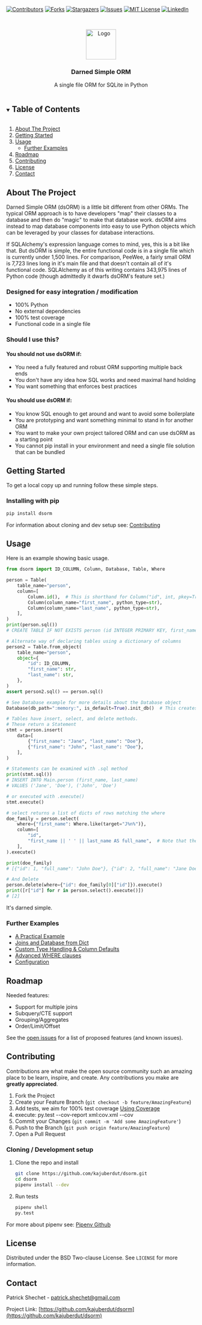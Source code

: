 <!--
*** Thanks for checking out the Best-README-Template. If you have a suggestion
*** that would make this better, please fork the repo and create a pull request
*** or simply open an issue with the tag "enhancement".
*** Thanks again! Now go create something AMAZING! :D
***
***
***
*** To avoid retyping too much info. Do a search and replace for the following:
*** kajuberdut, dsORM, twitter_handle, patrick.shechet@gmail.com, Darned Simple ORM, A single file ORM for SQLite in Python
-->



<!-- PROJECT SHIELDS -->
<!--
*** I'm using markdown "reference style" links for readability.
*** Reference links are enclosed in brackets [ ] instead of parentheses ( ).
*** See the bottom of this document for the declaration of the reference variables
*** for contributors-url, forks-url, etc. This is an optional, concise syntax you may use.
*** https://www.markdownguide.org/basic-syntax/#reference-style-links
-->
[![Contributors][contributors-shield]][contributors-url]
[![Forks][forks-shield]][forks-url]
[![Stargazers][stars-shield]][stars-url]
[![Issues][issues-shield]][issues-url]
[![MIT License][license-shield]][license-url]
[![LinkedIn][linkedin-shield]][linkedin-url]



<!-- PROJECT LOGO -->
<br />
<p align="center">
  <a href="https://github.com/kajuberdut/dsorm">
    <img src="https://github.com/kajuberdut/dsorm/blob/main/images/logo.png?raw=true" alt="Logo" width="80" height="80">
  </a>

  <h3 align="center">Darned Simple ORM</h3>

  <p align="center">
    A single file ORM for SQLite in Python
  </p>
</p>



<!-- TABLE OF CONTENTS -->
<details open="open">
  <summary><h2 style="display: inline-block">Table of Contents</h2></summary>
  <ol>
    <li>
      <a href="#about-the-project">About The Project</a>
    </li>
    <li>
      <a href="#getting-started">Getting Started</a>
    </li>
    <li><a href="#usage">Usage</a>
      <ul>
        <li><a href="#further-examples">Further Examples</a></li>
      </ul>
    </li>
    <li><a href="#roadmap">Roadmap</a></li>
    <li><a href="#contributing">Contributing</a></li>
    <li><a href="#license">License</a></li>
    <li><a href="#contact">Contact</a></li>
  </ol>
</details>



<!-- ABOUT THE PROJECT -->
## About The Project

Darned Simple ORM (dsORM) is a little bit different from other ORMs.
The typical ORM approach is to have developers "map" their classes to a database and then do "magic" to make that database work.
dsORM aims instead to map database components into easy to use Python objects which can be leveraged by your classes for database interactions.

If SQLAlchemy's expression language comes to mind, yes, this is a bit like that. But dsORM is simple, the entire functional code is in a single file which is currently under 1,500 lines.
For comparison, PeeWee, a fairly small ORM is 7,723 lines long in it's main file and that doesn't contain all of it's functional code.
SQLAlchemy as of this writing contains 343,975 lines of Python code (though admittedly it dwarfs dsORM's feature set.)


### Designed for easy integration / modification

* 100% Python 
* No external dependencies
* 100% test coverage
* Functional code in a single file

### Should I use this?
#### You should **not** use dsORM if:
* You need a fully featured and robust ORM supporting multiple back ends
* You don't have any idea how SQL works and need maximal hand holding
* You want something that enforces best practices

#### You should use dsORM if:
* You know SQL enough to get around and want to avoid some boilerplate
* You are prototyping and want something minimal to stand in for another ORM
* You want to make your own project tailored ORM and can use dsORM as a starting point
* You cannot pip install in your environment and need a single file solution that can be bundled

<!-- GETTING STARTED -->
## Getting Started

To get a local copy up and running follow these simple steps.

### Installing with pip

  ```sh
  pip install dsorm
  ```

For information about cloning and dev setup see: [Contributing](#Contributing)


<!-- USAGE EXAMPLES -->
## Usage
Here is an example showing basic usage.

```python
from dsorm import ID_COLUMN, Column, Database, Table, Where

person = Table(
    table_name="person",
    column=[
        Column.id(),  # This is shorthand for Column("id", int, pkey=True)
        Column(column_name="first_name", python_type=str),
        Column(column_name="last_name", python_type=str),
    ],
)
print(person.sql())
# CREATE TABLE IF NOT EXISTS person (id INTEGER PRIMARY KEY, first_name TEXT, last_name TEXT);

# Alternate way of declaring tables using a dictionary of columns
person2 = Table.from_object(
    table_name="person",
    object={
        "id": ID_COLUMN,
        "first_name": str,
        "last_name": str,
    },
)
assert person2.sql() == person.sql()

# See Database example for more details about the Database object
Database(db_path=":memory:", is_default=True).init_db()  # This creates all tables

# Tables have insert, select, and delete methods.
# These return a Statement
stmt = person.insert(
    data=[
        {"first_name": "Jane", "last_name": "Doe"},
        {"first_name": "John", "last_name": "Doe"},
    ],
)

# Statements can be examined with .sql method
print(stmt.sql())
# INSERT INTO Main.person (first_name, last_name)
# VALUES ('Jane', 'Doe'), ('John', 'Doe')

# or executed with .execute()
stmt.execute()

# select returns a list of dicts of rows matching the where
doe_family = person.select(
    where={"first_name": Where.like(target="J%n%")},
    column=[
        "id",
        "first_name || ' ' || last_name AS full_name",  # Note that the columns can be sql
    ],
).execute()

print(doe_family)
# [{"id": 1, "full_name": "John Doe"}, {"id": 2, "full_name": "Jane Doe"}]

# And Delete
person.delete(where={"id": doe_family[0]["id"]}).execute()
print([r["id"] for r in person.select().execute()])
# [2]
```

It's darned simple.

### Further Examples
* [A Practical Example](https://github.com/kajuberdut/dsorm/blob/main/examples/PracticalExample.py)
* [Joins and Database from Dict](https://github.com/kajuberdut/dsorm/blob/main/examples/JoinExample.py)
* [Custom Type Handling & Column Defaults](https://github.com/kajuberdut/dsorm/blob/main/examples/CustomTypeHandlerAndDefault.py)
* [Advanced WHERE clauses](https://github.com/kajuberdut/dsorm/blob/main/examples/AdvancedWhere.py)
* [Configuration](https://github.com/kajuberdut/dsorm/blob/main/examples/AdvancedConfiguration.py)
<!-- * [Statements](https://github.com/kajuberdut/dsorm/blob/main/examples/Statements.py) -->


<!-- ROADMAP -->
## Roadmap

Needed features:
* Support for multiple joins
* Subquery/CTE support
* Grouping/Aggregates
* Order/Limit/Offset

See the [open issues](https://github.com/kajuberdut/dsorm/issues) for a list of proposed features (and known issues).



<!-- CONTRIBUTING -->
## Contributing

Contributions are what make the open source community such an amazing place to be learn, inspire, and create. Any contributions you make are **greatly appreciated**.

1. Fork the Project
2. Create your Feature Branch (`git checkout -b feature/AmazingFeature`)
3. Add tests, we aim for 100% test coverage [Using Coverage](https://coverage.readthedocs.io/en/coverage-5.3.1/#using-coverage-py)
4. execute: py.test --cov-report xml:cov.xml --cov
5. Commit your Changes (`git commit -m 'Add some AmazingFeature'`)
6. Push to the Branch (`git push origin feature/AmazingFeature`)
7. Open a Pull Request

### Cloning / Development setup
1. Clone the repo and install
    ```sh
    git clone https://github.com/kajuberdut/dsorm.git
    cd dsorm
    pipenv install --dev
    ```
2. Run tests
    ```sh
    pipenv shell
    py.test
    ```
  For more about pipenv see: [Pipenv Github](https://github.com/pypa/pipenv)



<!-- LICENSE -->
## License

Distributed under the BSD Two-clause License. See `LICENSE` for more information.



<!-- CONTACT -->
## Contact

Patrick Shechet - patrick.shechet@gmail.com

Project Link: [https://github.com/kajuberdut/dsorm](https://github.com/kajuberdut/dsorm)




<!-- MARKDOWN LINKS & IMAGES -->
<!-- https://www.markdownguide.org/basic-syntax/#reference-style-links -->
[contributors-shield]: https://img.shields.io/github/contributors/kajuberdut/dsorm.svg?style=for-the-badge
[contributors-url]: https://github.com/kajuberdut/dsorm/graphs/contributors
[forks-shield]: https://img.shields.io/github/forks/kajuberdut/dsorm.svg?style=for-the-badge
[forks-url]: https://github.com/kajuberdut/dsorm/network/members
[stars-shield]: https://img.shields.io/github/stars/kajuberdut/dsorm.svg?style=for-the-badge
[stars-url]: https://github.com/kajuberdut/dsorm/stargazers
[issues-shield]: https://img.shields.io/github/issues/kajuberdut/dsorm.svg?style=for-the-badge
[issues-url]: https://github.com/kajuberdut/dsorm/issues
[license-shield]: https://img.shields.io/badge/License-BSD%202--Clause-orange.svg?style=for-the-badge
[license-url]: https://github.com/kajuberdut/dsorm/blob/main/LICENSE
[linkedin-shield]: https://img.shields.io/badge/-LinkedIn-black.svg?style=for-the-badge&logo=linkedin&colorB=555
[linkedin-url]: https://www.linkedin.com/in/patrick-shechet
